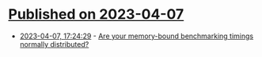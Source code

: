 # [Published on 2023-04-07](index.md)

* [2023-04-07, 17:24:29](https://lobste.rs/s/auj41i/are_your_memory_bound_benchmarking) - [Are your memory-bound benchmarking timings normally distributed?](https://lemire.me/blog/2023/04/06/are-your-memory-bound-benchmarking-timings-normally-distributed/)
